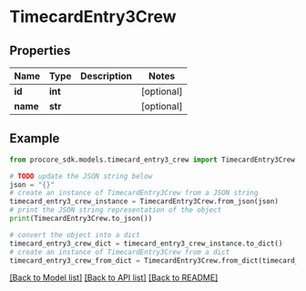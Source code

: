 # TimecardEntry3Crew


## Properties

Name | Type | Description | Notes
------------ | ------------- | ------------- | -------------
**id** | **int** |  | [optional] 
**name** | **str** |  | [optional] 

## Example

```python
from procore_sdk.models.timecard_entry3_crew import TimecardEntry3Crew

# TODO update the JSON string below
json = "{}"
# create an instance of TimecardEntry3Crew from a JSON string
timecard_entry3_crew_instance = TimecardEntry3Crew.from_json(json)
# print the JSON string representation of the object
print(TimecardEntry3Crew.to_json())

# convert the object into a dict
timecard_entry3_crew_dict = timecard_entry3_crew_instance.to_dict()
# create an instance of TimecardEntry3Crew from a dict
timecard_entry3_crew_from_dict = TimecardEntry3Crew.from_dict(timecard_entry3_crew_dict)
```
[[Back to Model list]](../README.md#documentation-for-models) [[Back to API list]](../README.md#documentation-for-api-endpoints) [[Back to README]](../README.md)


